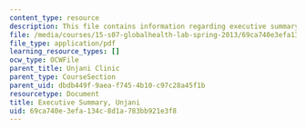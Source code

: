 ```yaml
---
content_type: resource
description: This file contains information regarding executive summary.
file: /media/courses/15-s07-globalhealth-lab-spring-2013/69ca740e3efa134c8d1a783bb921e3f8_MIT15_S07S13_exe_sum_unj.pdf
file_type: application/pdf
learning_resource_types: []
ocw_type: OCWFile
parent_title: Unjani Clinic
parent_type: CourseSection
parent_uid: dbdb449f-9aea-f745-4b10-c97c28a45f1b
resourcetype: Document
title: Executive Summary, Unjani
uid: 69ca740e-3efa-134c-8d1a-783bb921e3f8
---
```

